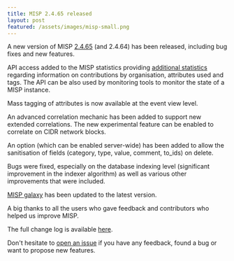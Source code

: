 ```yaml
---
title: MISP 2.4.65 released
layout: post
featured: /assets/images/misp-small.png
---
```


A new version of MISP [2.4.65](https://github.com/MISP/MISP/tree/v2.4.65) (and 2.4.64) has been released, including bug fixes and new features.

API access added to the MISP statistics providing [additional statistics](https://www.circl.lu/doc/misp/automation/index.html#additional-statistics) regarding information on contributions by organisation, attributes used and tags. The API can be also used by monitoring tools to monitor the state of a MISP instance.

Mass tagging of attributes is now available at the event view level.

An advanced correlation mechanic has been added to support new extended correlations. The new experimental feature can be enabled to correlate on CIDR network blocks.

An option (which can be enabled server-wide) has been added to allow the sanitisation of fields (category, type, value, comment, to_ids) on delete.

Bugs were fixed, especially on the database indexing level (significant improvement in the indexer algorithm) as well as various other improvements that were included.

[MISP galaxy](https://github.com/MISP/misp-galaxy) has been updated to the latest version.

A big thanks to all the users who gave feedback and contributors who helped us improve MISP.

The full change log is available [here](https://www.misp.software/Changelog.txt).

Don't hesitate to [open an issue](https://github.com/MISP/MISP/issues) if you have any feedback, found a bug or want to propose new features.
